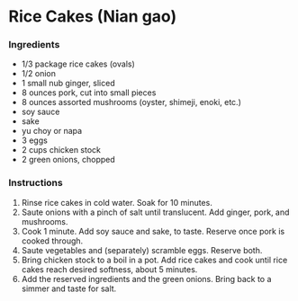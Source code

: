# Rice Cakes (Nian gao)

### Ingredients

- 1/3 package rice cakes (ovals)
- 1/2 onion
- 1 small nub ginger, sliced
- 8 ounces pork, cut into small pieces
- 8 ounces assorted mushrooms (oyster, shimeji, enoki, etc.)
- soy sauce
- sake
- yu choy or napa
- 3 eggs
- 2 cups chicken stock
- 2 green onions, chopped

### Instructions

1. Rinse rice cakes in cold water. Soak for 10 minutes.
2. Saute onions with a pinch of salt until translucent. Add ginger, pork, and mushrooms.
3. Cook 1 minute. Add soy sauce and sake, to taste. Reserve once pork is cooked through.
4. Saute vegetables and (separately) scramble eggs. Reserve both.
6. Bring chicken stock to a boil in a pot. Add rice cakes and cook until rice cakes reach desired softness, about 5 minutes.
7. Add the reserved ingredients and the green onions. Bring back to a simmer and taste for salt.
